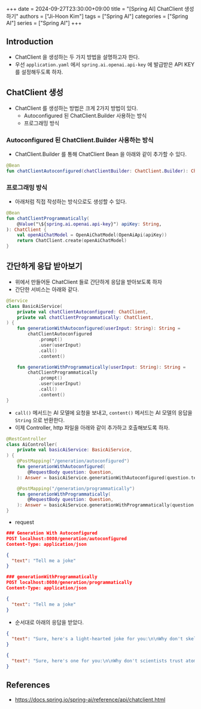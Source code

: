 +++
date = 2024-09-27T23:30:00+09:00
title = "[Spring AI] ChatClient 생성하기"
authors = ["Ji-Hoon Kim"]
tags = ["Spring AI"]
categories = ["Spring AI"]
series = ["Spring AI"]
+++

## Introduction

- ChatClient 을 생성하는 두 가지 방법을 설명하고자 한다.
- 우선 `application.yaml` 에서 `spring.ai.openai.api-key` 에 발급받은 API KEY 를 설정해두도록 하자.

## ChatClient 생성

- ChatClient 를 생성하는 방법은 크게 2가지 방법이 있다.
  - Autoconfigured 된 ChatClient.Builder 사용하는 방식
  - 프로그래밍 방식

### Autoconfigured 된 ChatClient.Builder 사용하는 방식

- ChatClient.Builder 를 통해 ChatClient Bean 을 아래와 같이 추가할 수 있다.

```kotlin
@Bean
fun chatClientAutoconfigured(chatClientBuilder: ChatClient.Builder): ChatClient = chatClientBuilder.build()
```

### 프로그래밍 방식

- 아래처럼 직접 작성하는 방식으로도 생성할 수 있다.

```kotlin
@Bean
fun chatClientProgrammatically(
    @Value("\${spring.ai.openai.api-key}") apiKey: String,
): ChatClient {
    val openAiChatModel = OpenAiChatModel(OpenAiApi(apiKey))
    return ChatClient.create(openAiChatModel)
}
```

## 간단하게 응답 받아보기

- 위에서 만들어둔 ChatClient 들로 간단하게 응답을 받아보도록 하자
- 간단한 서비스는 아래와 같다.

```kotlin
@Service
class BasicAiService(
    private val chatClientAutoconfigured: ChatClient,
    private val chatClientProgrammatically: ChatClient,
) {
    fun generationWithAutoconfigured(userInput: String): String =
        chatClientAutoconfigured
            .prompt()
            .user(userInput)
            .call()
            .content()

    fun generationWithProgrammatically(userInput: String): String =
        chatClientProgrammatically
            .prompt()
            .user(userInput)
            .call()
            .content()
}

```

- `call()` 메서드는 AI 모델에 요청을 보내고, `content()` 메서드는 AI 모델의 응답을 `String` 으로 반환한다.
- 이제 Controller, http 파일을 아래와 같이 추가하고 호출해보도록 하자.

```kotlin
@RestController
class AiController(
    private val basicAiService: BasicAiService,
) {
    @PostMapping("/generation/autoconfigured")
    fun generationWithAutoconfigured(
        @RequestBody question: Question,
    ): Answer = basicAiService.generationWithAutoconfigured(question.text).toAnswer()

    @PostMapping("/generation/programmatically")
    fun generationWithProgrammatically(
        @RequestBody question: Question,
    ): Answer = basicAiService.generationWithProgrammatically(question.text).toAnswer()
}

```

- request

```json
### Generation With Autoconfigured
POST localhost:8080/generation/autoconfigured
Content-Type: application/json

{
  "text": "Tell me a joke"
}

### generationWithProgrammatically
POST localhost:8080/generation/programmatically
Content-Type: application/json

{
  "text": "Tell me a joke"
}

```

- 순서대로 아래의 응답을 받았다.

```json
{
  "text": "Sure, here's a light-hearted joke for you:\n\nWhy don't skeletons fight each other?\n\nThey don't have the guts!"
}
```

```json
{
  "text": "Sure, here's one for you:\n\nWhy don't scientists trust atoms?\n\nBecause they make up everything!"
}
```

## References

- https://docs.spring.io/spring-ai/reference/api/chatclient.html
